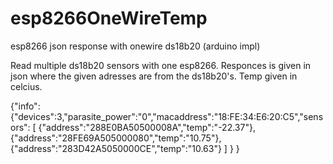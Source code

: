 # esp8266OneWireTemp
esp8266 json response with onewire ds18b20  (arduino impl)

Read multiple ds18b20 sensors with one esp8266.
Responces is given in json where the given adresses are from the ds18b20's.
Temp given in celcius.

{"info":
  {"devices":3,"parasite_power":"0","macaddress":"18:FE:34:E6:20:C5","sensors":
    [
      {"address":"288E0BA50500008A","temp":"-22.37"},
      {"address":"28FE69A505000080","temp":"10.75"},
      {"address":"283D42A5050000CE","temp":"10.63"}
    ]
  }
}
